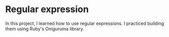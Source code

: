 # Regular expression

In this project, I learned how to use regular expressions. I practiced building them using Ruby's Oniguruma library.
